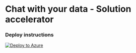 # Chat with your data - Solution accelerator

### Deploy instructions

[![Deploy to Azure](https://aka.ms/deploytoazurebutton)](https://portal.azure.com/#create/Microsoft.Template/uri/https%3A%2F%2Fraw.githubusercontent.com%2Fjinkookchoi%2Fchat-with-your-data%2Frefs%2Fheads%2Fmain%2Finfra%2Fmain.json)
